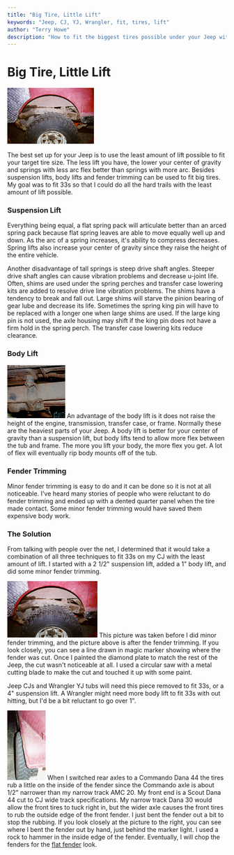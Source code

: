 ```yaml
---
title: "Big Tire, Little Lift"
keywords: "Jeep, CJ, YJ, Wrangler, fit, tires, lift"
author: "Terry Howe"
description: "How to fit the biggest tires possible under your Jeep with the least amount of lift"
---
```

# Big Tire, Little Lift

[![After fender trimming](../img/fit33a_.jpg)](../img/fit33a.jpg) 

The best set up for your Jeep is to use the least amount of lift possible to fit your target tire size. The less lift you have, the lower your center of gravity and springs with less arc flex better than springs with more arc. Besides suspension lifts, body lifts and fender trimming can be used to fit big tires. My goal was to fit 33s so that I could do all the hard trails with the least amount of lift possible.

### Suspension Lift

Everything being equal, a flat spring pack will articulate better than an arced spring pack because flat spring leaves are able to move equally well up and down. As the arc of a spring increases, it's ability to compress decreases. Spring lifts also increase your center of gravity since they raise the height of the entire vehicle.

Another disadvantage of tall springs is steep drive shaft angles. Steeper drive shaft angles can cause vibration problems and decrease u-joint life. Often, shims are used under the spring perches and transfer case lowering kits are added to resolve drive line vibration problems. The shims have a tendency to break and fall out. Large shims will starve the pinion bearing of gear lube and decrease its life. Sometimes the spring king pin will have to be replaced with a longer one when large shims are used. If the large king pin is not used, the axle housing may shift if the king pin does not have a firm hold in the spring perch. The transfer case lowering kits reduce clearance.

### Body Lift

![Body Lift](../img/fit33l.jpg) An advantage of the body lift is it does not raise the height of the engine, transmission, transfer case, or frame. Normally these are the heaviest parts of your Jeep. A body lift is better for your center of gravity than a suspension lift, but body lifts tend to allow more flex between the tub and frame. The more you lift your body, the more flex you get. A lot of flex will eventually rip body mounts off of the tub.

### Fender Trimming

Minor fender trimming is easy to do and it can be done so it is not at all noticeable. I've heard many stories of people who were reluctant to do fender trimming and ended up with a dented quarter panel when the tire made contact. Some minor fender trimming would have saved them expensive body work.

### The Solution

From talking with people over the net, I determined that it would take a combination of all three techniques to fit 33s on my CJ with the least amount of lift. I started with a 2 1/2" suspension lift, added a 1" body lift, and did some minor fender trimming.

[![Before fender trimming](../img/fit33b_.jpg)](../img/fit33b.jpg) This picture was taken before I did minor fender trimming, and the picture above is after the fender trimming. If you look closely, you can see a line drawn in magic marker showing where the fender was cut. Once I painted the diamond plate to match the rest of the Jeep, the cut wasn't noticeable at all. I used a circular saw with a metal cutting blade to make the cut and touched it up with some paint.

Jeep CJs and Wrangler YJ tubs will need this piece removed to fit 33s, or a 4" suspension lift. A Wrangler might need more body lift to fit 33s with out hitting, but I'd be a bit reluctant to go over 1".

[![Front fender modified](../img/fit33f_.jpg)](../img/fit33f.jpg) When I switched rear axles to a Commando Dana 44 the tires rub a little on the inside of the fender since the Commando axle is about 1/2" narrower than my narrow track AMC 20. My front end is a Scout Dana 44 cut to CJ wide track specifications. My narrow track Dana 30 would allow the front tires to tuck right in, but the wider axle causes the front tires to rub the outside edge of the front fender. I just bent the fender out a bit to stop the rubbing. If you look closely at the picture to the right, you can see where I bent the fender out by hand, just behind the marker light. I used a rock to hammer in the inside edge of the fender. Eventually, I will chop the fenders for the [ flat fender](/body/ff.md) look.